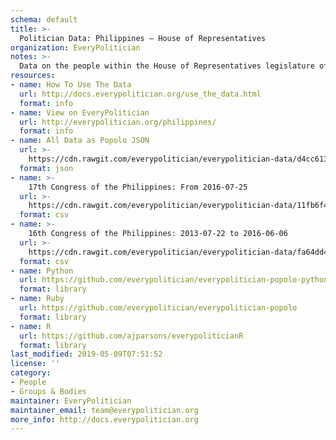 ```yaml
---
schema: default
title: >-
  Politician Data: Philippines — House of Representatives
organization: EveryPolitician
notes: >-
  Data on the people within the House of Representatives legislature of Philippines.
resources:
- name: How To Use The Data
  url: http://docs.everypolitician.org/use_the_data.html
  format: info
- name: View on EveryPolitician
  url: http://everypolitician.org/philippines/
  format: info
- name: All Data as Popolo JSON
  url: >-
    https://cdn.rawgit.com/everypolitician/everypolitician-data/d4cc6135e68907f6da8b75a6d8fde9c80ff7142f/data/Philippines/House/ep-popolo-v1.0.json
  format: json
- name: >-
    17th Congress of the Philippines: From 2016-07-25
  url: >-
    https://cdn.rawgit.com/everypolitician/everypolitician-data/11fb6f44ad04668038191d2a25882f38a94a14e4/data/Philippines/House/term-17.csv
  format: csv
- name: >-
    16th Congress of the Philippines: 2013-07-22 to 2016-06-06
  url: >-
    https://cdn.rawgit.com/everypolitician/everypolitician-data/fa64dd42038856a6379e1147ffc574990c3a5b0b/data/Philippines/House/term-16.csv
  format: csv
- name: Python
  url: https://github.com/everypolitician/everypolitician-popolo-python
  format: library
- name: Ruby
  url: https://github.com/everypolitician/everypolitician-popolo
  format: library
- name: R
  url: https://github.com/ajparsons/everypoliticianR
  format: library
last_modified: 2019-05-09T07:51:52
license: ''
category:
- People
- Groups & Bodies
maintainer: EveryPolitician
maintainer_email: team@everypolitician.org
more_info: http://docs.everypolitician.org
---
```

